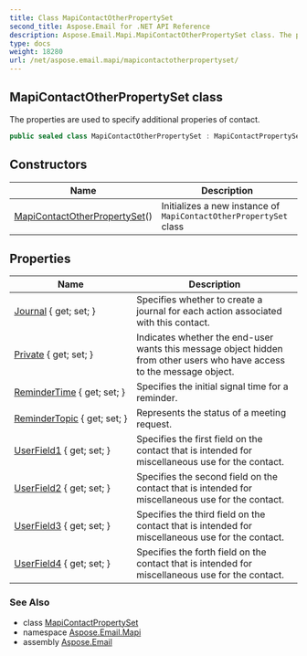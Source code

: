 ```yaml
---
title: Class MapiContactOtherPropertySet
second_title: Aspose.Email for .NET API Reference
description: Aspose.Email.Mapi.MapiContactOtherPropertySet class. The properties are used to specify additional properies of contact
type: docs
weight: 18280
url: /net/aspose.email.mapi/mapicontactotherpropertyset/
---
```

## MapiContactOtherPropertySet class

The properties are used to specify additional properies of contact.

```csharp
public sealed class MapiContactOtherPropertySet : MapiContactPropertySet
```

## Constructors

| Name | Description |
| --- | --- |
| [MapiContactOtherPropertySet](mapicontactotherpropertyset/)() | Initializes a new instance of `MapiContactOtherPropertySet` class |

## Properties

| Name | Description |
| --- | --- |
| [Journal](../../aspose.email.mapi/mapicontactotherpropertyset/journal/) { get; set; } | Specifies whether to create a journal for each action associated with this contact. |
| [Private](../../aspose.email.mapi/mapicontactotherpropertyset/private/) { get; set; } | Indicates whether the end-user wants this message object hidden from other users who have access to the message object. |
| [ReminderTime](../../aspose.email.mapi/mapicontactotherpropertyset/remindertime/) { get; set; } | Specifies the initial signal time for a reminder. |
| [ReminderTopic](../../aspose.email.mapi/mapicontactotherpropertyset/remindertopic/) { get; set; } | Represents the status of a meeting request. |
| [UserField1](../../aspose.email.mapi/mapicontactotherpropertyset/userfield1/) { get; set; } | Specifies the first field on the contact that is intended for miscellaneous use for the contact. |
| [UserField2](../../aspose.email.mapi/mapicontactotherpropertyset/userfield2/) { get; set; } | Specifies the second field on the contact that is intended for miscellaneous use for the contact. |
| [UserField3](../../aspose.email.mapi/mapicontactotherpropertyset/userfield3/) { get; set; } | Specifies the third field on the contact that is intended for miscellaneous use for the contact. |
| [UserField4](../../aspose.email.mapi/mapicontactotherpropertyset/userfield4/) { get; set; } | Specifies the forth field on the contact that is intended for miscellaneous use for the contact. |

### See Also

* class [MapiContactPropertySet](../mapicontactpropertyset/)
* namespace [Aspose.Email.Mapi](../../aspose.email.mapi/)
* assembly [Aspose.Email](../../)


